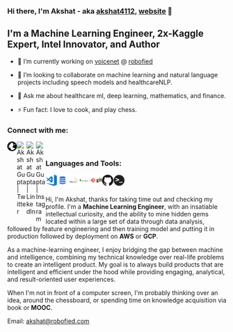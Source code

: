 ### Hi there, I'm Akshat - aka [akshat4112](https://www.github.com/akshat4112), [website](https://akshat4112.github.io) 👋

## I'm a Machine Learning Engineer, 2x-Kaggle Expert, Intel Innovator, and Author

- 🔭 I’m currently working on [voicenet](https://www.github.com/robofied/voicenet) @ [robofied](https://www.github.com/robofied)
<!-- - 🌱 I’m currently learning  -->
- 👯 I’m looking to collaborate on machine learning and natural language projects including speech models and healthcareNLP.
<!-- - 🤔 I’m looking for help with ... -->
- 💬 Ask me about healthcare ml, deep learning, mathematics, and finance.
<!-- - 📫 How to reach me: ...
- 😄 Pronouns: ...-->
- ⚡ Fun fact: I love to cook, and play chess.

### Connect with me:

[<img align="left" alt="Akshat Gupta" width="22px" src="https://raw.githubusercontent.com/iconic/open-iconic/master/svg/globe.svg" />](https://t4112.github.io)
[<img align="left" alt="Akshat Gupta | Twitter" width="22px" src="https://cdn.jsdelivr.net/npm/simple-icons@v3/icons/twitter.svg" />](https://twitter.com/akshat_rg)
[<img align="left" alt="Akshat Gupta | LinkedIn" width="22px" src="https://cdn.jsdelivr.net/npm/simple-icons@v3/icons/linkedin.svg" />](https://www.linkedin.com/in/akshat-rg/)
[<img align="left" alt="Akshat Gupta | Instagram" width="22px" src="https://cdn.jsdelivr.net/npm/simple-icons@v3/icons/instagram.svg" />](https://www.instagram.com/thisisakshatgupta/)

<br />

### Languages and Tools:

[<img align="left" alt="Visual Studio Code" width="26px" src="https://raw.githubusercontent.com/github/explore/80688e429a7d4ef2fca1e82350fe8e3517d3494d/topics/visual-studio-code/visual-studio-code.png" />](https://www.robofied.com)
[<img align="left" alt="SQL" width="26px" src="https://raw.githubusercontent.com/github/explore/80688e429a7d4ef2fca1e82350fe8e3517d3494d/topics/sql/sql.png" />](https://www.robofied.com)
[<img align="left" alt="MySQL" width="26px" src="https://raw.githubusercontent.com/github/explore/80688e429a7d4ef2fca1e82350fe8e3517d3494d/topics/mysql/mysql.png" />](https://www.robofied.com)
[<img align="left" alt="MongoDB" width="26px" src="https://raw.githubusercontent.com/github/explore/80688e429a7d4ef2fca1e82350fe8e3517d3494d/topics/mongodb/mongodb.png" />](https://www.robofied.com)
[<img align="left" alt="Git" width="26px" src="https://raw.githubusercontent.com/github/explore/80688e429a7d4ef2fca1e82350fe8e3517d3494d/topics/git/git.png" />](https://www.robofied.com)
[<img align="left" alt="GitHub" width="26px" src="https://raw.githubusercontent.com/github/explore/78df643247d429f6cc873026c0622819ad797942/topics/github/github.png" />](https://www.robofied.com)
[<img align="left" alt="HTML5" width="26px" src="https://raw.githubusercontent.com/github/explore/80688e429a7d4ef2fca1e82350fe8e3517d3494d/topics/terminal/terminal.png" />](https://www.robofied.com)


<br /> <br />

Hi, I'm Akshat, thanks for taking time out and checking my profile. I'm a **Machine Learning Engineer**, with an insatiable intellectual curiosity, and the ability to mine hidden gems located within a large set of data through data analysis, followed by feature engineering and then training model and putting it in production followed by deployment on **AWS** or **GCP**.

As a machine-learning engineer, I enjoy bridging the gap between machine and intelligence, combining my technical knowledge over real-life problems to create an intelligent product. My goal is to always build products that are intelligent and efficient under the hood while providing engaging, analytical, and result-oriented user experiences.

When I'm not in front of a computer screen, I'm probably thinking over an idea, around the chessboard, or spending time on knowledge acquisition via book or **MOOC**. 

Email: akshat@robofied.com

